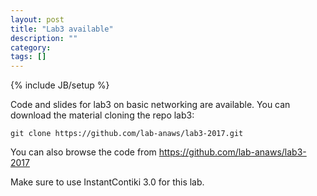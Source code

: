 ```yaml
---
layout: post
title: "Lab3 available"
description: ""
category: 
tags: []
---
```

{% include JB/setup %}

Code and slides for lab3 on basic networking are available.
You can download the material cloning the repo lab3:
```
git clone https://github.com/lab-anaws/lab3-2017.git
```

You can also browse the code from  <https://github.com/lab-anaws/lab3-2017>

Make sure to use InstantContiki 3.0 for this lab. 

